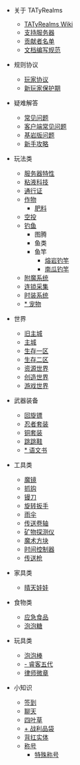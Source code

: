 * 关于 TATyRealms
    - [TATyRealms Wiki](README.md)
    - [支持服务器](donate.md)
	- [贡献者名单](contribute.md)
	- [文档编写规范](norm.md)

* 规则协议
	- [玩家协议](./rule/agreement.md)
	- [新玩家保护期](./rule/NewPlayerProtectionPeriod.md)

* 疑难解答
    - [常见问题](/Help/help.md)
    - [客户端常见问题](/Help/client.md)
    - [基岩版问题](/Help/BEHELP.md)
    - [新手攻略](/Help/strategy.md)
		
* 玩法类
	- [服务器特性](Play/peculiarity/README)
	- [粘液科技](/Play/Slimefun/Slimefun)
	- [通行证](/Play/battlepass/README)
	- [作物](/Play/Corps/README)
		- [肥料](/Play/Corps/fertilizer.md)
	- [空投](/Play/CrazyEnvoys/README)
	- [钓鱼](/Play/fishing/README)
		* 图腾
		* 鱼类
		* 鱼竿
			- [熔岩钓竿](/Play/fishing/rod/lava_rod/README)
			- [南瓜钓竿](/Play/fishing/rod/pumpkin_rod/README)
	- [附魔系统](/Play/enchants/README.md)
	- [连锁采集](/Play/veinminer/veinminer)
	- [时装系统](/Play/CosPlay/README)
	- [* 宠物](/Play/mcpets/README)
	
* 世界
	- [旧主城](/World/old_spawn)
	- [主城](/World/spawn)
	- [生存一区](/World/otd_doungeon)
	- [生存二区](/World/world)
	- [资源世界](/World/world_terra)
	- [创造世界](/World/world_creative)
	- [游戏世界](/World/Arcade)

* 武器装备
	- [回旋镖](/equi/boomerang/README)
	- [忍者套装](/equi/ninja/README)
	- [铜套装](/equi/copper/README.md)
	- [跳跳鞋](/equi/jump_boot/README.md)
	- [* 语文书](/equi/chinese_book/README.md)

* 工具类
	- [魔镜](tools/mirror/README)
	- [抓钩](tools/grapnel/README.md)
	- [镘刀](tools/trowel/README.md)
	- [旋转扳手](tools/rotation_wrench/README.md)
	- [雨伞](/tools/umbrella/README.md)
	- [传送卷轴](/tools/transfer_reel/README.md)
	- [矿物探测仪](/tools/mineral_detector/README.md)
	- [魔术方块](/tools//magic_block/READMD.md)
	- [时间控制器](/tools/time_controller/README.md)
	- [传送枪](/tools/portal_gun/README.md)

* 家具类
	- [晴天娃娃](furniture/sunny_doll/README.md)

* 食物类
	- [应急食品](/food/paimon/README.md)
	- [泡泡糖](/food/bubble_gum/README.md)

* 玩具类
	- [泡泡棒](/toys/bubble_wand/README.md)
	- [- 睿客五代](/toys/RuiKeWuDai/README.md)
	- [律师微章](toys/attorney_badge/README.md)

* 小知识
	- [签到](/tips/signin/README)
	- [聊天](/tips/chat/README)
	- [四叶草](/tips/four_leaf_clover/README.md)
	- [+ 战利品袋](tips/loot_bag/README.md)
	- [背扛实体](/tips/carry/README)
	- [称号](/tips/NameTag/README)
		- [特殊称号](/tips/NameTag/Tag.md)
